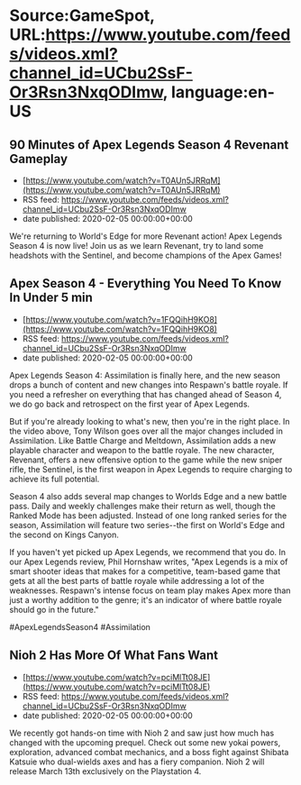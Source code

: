 # Source:GameSpot, URL:https://www.youtube.com/feeds/videos.xml?channel_id=UCbu2SsF-Or3Rsn3NxqODImw, language:en-US

## 90 Minutes of Apex Legends Season 4 Revenant Gameplay
 - [https://www.youtube.com/watch?v=T0AUn5JRRqM](https://www.youtube.com/watch?v=T0AUn5JRRqM)
 - RSS feed: https://www.youtube.com/feeds/videos.xml?channel_id=UCbu2SsF-Or3Rsn3NxqODImw
 - date published: 2020-02-05 00:00:00+00:00

We're returning to World's Edge for more Revenant action! Apex Legends Season 4 is now live! Join us as we learn Revenant, try to land some headshots with the Sentinel, and become champions of the Apex Games!

## Apex Season 4 - Everything You Need To Know In Under 5 min
 - [https://www.youtube.com/watch?v=1FQQihH9KO8](https://www.youtube.com/watch?v=1FQQihH9KO8)
 - RSS feed: https://www.youtube.com/feeds/videos.xml?channel_id=UCbu2SsF-Or3Rsn3NxqODImw
 - date published: 2020-02-05 00:00:00+00:00

Apex Legends Season 4: Assimilation is finally here, and the new season drops a bunch of content and new changes into Respawn's battle royale. If you need a refresher on everything that has changed ahead of Season 4, we do go back and retrospect on the first year of Apex Legends.

But if you're already looking to what's new, then you're in the right place. In the video above, Tony Wilson goes over all the major changes included in Assimilation. Like Battle Charge and Meltdown, Assimilation adds a new playable character and weapon to the battle royale. The new character, Revenant, offers a new offensive option to the game while the new sniper rifle, the Sentinel, is the first weapon in Apex Legends to require charging to achieve its full potential. 

Season 4 also adds several map changes to Worlds Edge and a new battle pass. Daily and weekly challenges make their return as well, though the Ranked Mode has been adjusted. Instead of one long ranked series for the season, Assimilation will feature two series--the first on World's Edge and the second on Kings Canyon.

If you haven't yet picked up Apex Legends, we recommend that you do. In our Apex Legends review, Phil Hornshaw writes, "Apex Legends is a mix of smart shooter ideas that makes for a competitive, team-based game that gets at all the best parts of battle royale while addressing a lot of the weaknesses. Respawn's intense focus on team play makes Apex more than just a worthy addition to the genre; it's an indicator of where battle royale should go in the future."

#ApexLegendsSeason4 #Assimilation

## Nioh 2 Has More Of What Fans Want
 - [https://www.youtube.com/watch?v=pciMlTt08JE](https://www.youtube.com/watch?v=pciMlTt08JE)
 - RSS feed: https://www.youtube.com/feeds/videos.xml?channel_id=UCbu2SsF-Or3Rsn3NxqODImw
 - date published: 2020-02-05 00:00:00+00:00

We recently got hands-on time with Nioh 2 and saw just how much has changed with the upcoming prequel. Check out some new yokai powers, exploration, advanced combat mechanics, and a boss fight against Shibata Katsuie who dual-wields axes and has a fiery companion. Nioh 2 will release March 13th exclusively on the Playstation 4.

